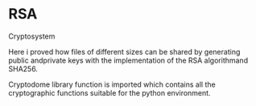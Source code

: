 # RSA
Cryptosystem

Here i proved how files of different sizes can be shared by generating public andprivate  keys  with  the  implementation  of  the  RSA  algorithmand SHA256. 

Cryptodome library function is imported which contains all the cryptographic functions suitable for the python environment.

